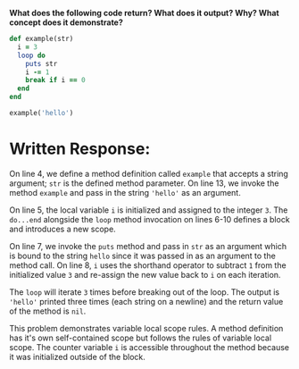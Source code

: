 **What does the following code return? What does it output? Why? What concept does it demonstrate?**

```ruby
def example(str)
  i = 3
  loop do
    puts str
    i -= 1
    break if i == 0
  end
end

example('hello')
```

# Written Response:

On line 4, we define a method definition called `example` that accepts a string argument; `str` is the defined method parameter. On line 13, we invoke the method `example` and pass in the string `'hello'` as an argument.

On line 5, the local variable `i` is initialized and assigned to the integer `3`. The `do...end` alongside the `loop` method invocation on lines 6-10 defines a block and introduces a new scope.

On line 7, we invoke the `puts` method and pass in `str` as an argument which is bound to the string `hello` since it was passed in as an argument to the method call. On line 8, `i` uses the shorthand operator to subtract `1` from the initialized value `3` and re-assign the new value back to `i` on each iteration.

The `loop` will iterate `3` times before breaking out of the loop. The output is `'hello'` printed three times (each string on a newline) and the return value of the method is `nil`.

This problem demonstrates variable local scope rules. A method definition has it's own self-contained scope but follows the rules of variable local scope. The counter variable `i` is accessible throughout the method because it was initialized outside of the block. 

